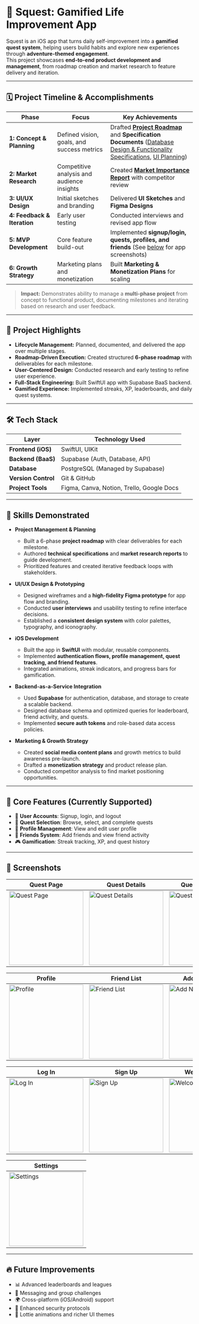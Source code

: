 # 📱 Squest: Gamified Life Improvement App

Squest is an iOS app that turns daily self-improvement into a **gamified quest system**, helping users build habits and explore new experiences through **adventure-themed engagement**.  
This project showcases **end-to-end product development and management**, from roadmap creation and market research to feature delivery and iteration.

---

## 🗓️ Project Timeline & Accomplishments

| Phase | Focus | Key Achievements |
|------|-------|------------------|
| **1: Concept & Planning** | Defined vision, goals, and success metrics | Drafted [**Project Roadmap**](https://docs.google.com/document/d/1dqEq1c8J7r3ICQss6aJv8rx1gu8-mCfdxQ2ftKTygAM/edit?usp=sharing) and **Specification Documents** ([Database Design & Functionality Specifications](https://docs.google.com/document/d/18zvXryKSbMnmnkE7SpN0-7GGRC-hgQdlE73a-gbOhoI/edit?usp=sharing), [UI Planning](https://docs.google.com/document/d/1bpQtexOqqc3dchVOuaGm595Wm-2ToM_74Cb4g7t0KAo/edit?usp=sharing)) |
| **2: Market Research** | Competitive analysis and audience insights | Created [**Market Importance Report**](https://docs.google.com/document/d/1tMLW8n0SGf-t5oIPhAMnyPan17_z2fVL5479Zk0yHTg/edit?usp=sharing) with competitor review |
| **3: UI/UX Design** | Initial sketches and branding | Delivered **UI Sketches** and **Figma Designs** |
| **4: Feedback & Iteration** | Early user testing | Conducted interviews and revised app flow |
| **5: MVP Development** | Core feature build-out | Implemented **signup/login, quests, profiles, and friends** (See [below](#-screenshots) for app screenshots)|
| **6: Growth Strategy** | Marketing plans and monetization | Built **Marketing & Monetization Plans** for scaling |

> **Impact:** Demonstrates ability to manage a **multi-phase project** from concept to functional product, documenting milestones and iterating based on research and user feedback.

---

## 🎯 Project Highlights

- **Lifecycle Management:** Planned, documented, and delivered the app over multiple stages.  
- **Roadmap-Driven Execution:** Created structured **6-phase roadmap** with deliverables for each milestone.  
- **User-Centered Design:** Conducted research and early testing to refine user experience.  
- **Full-Stack Engineering:** Built SwiftUI app with Supabase BaaS backend.  
- **Gamified Experience:** Implemented streaks, XP, leaderboards, and daily quest systems.

---

## 🛠️ Tech Stack

| Layer                   | Technology Used                          |
|-------------------------|-----------------------------------------|
| **Frontend (iOS)**      | SwiftUI, UIKit                          |
| **Backend (BaaS)**      | Supabase (Auth, Database, API)          |
| **Database**            | PostgreSQL (Managed by Supabase)        |
| **Version Control**     | Git & GitHub                            |
| **Project Tools**       | Figma, Canva, Notion, Trello, Google Docs |

---

## 🧠 Skills Demonstrated

- **Project Management & Planning**  
  - Built a 6-phase **project roadmap** with clear deliverables for each milestone.  
  - Authored **technical specifications** and **market research reports** to guide development.  
  - Prioritized features and created iterative feedback loops with stakeholders.  

- **UI/UX Design & Prototyping**  
  - Designed wireframes and a **high-fidelity Figma prototype** for app flow and branding.  
  - Conducted **user interviews** and usability testing to refine interface decisions.  
  - Established a **consistent design system** with color palettes, typography, and iconography.  

- **iOS Development**  
  - Built the app in **SwiftUI** with modular, reusable components.  
  - Implemented **authentication flows, profile management, quest tracking, and friend features**.  
  - Integrated animations, streak indicators, and progress bars for gamification.  

- **Backend-as-a-Service Integration**  
  - Used **Supabase** for authentication, database, and storage to create a scalable backend.  
  - Designed database schema and optimized queries for leaderboard, friend activity, and quests.  
  - Implemented **secure auth tokens** and role-based data access policies.  

- **Marketing & Growth Strategy**  
  - Created **social media content plans** and growth metrics to build awareness pre-launch.  
  - Drafted a **monetization strategy** and product release plan.  
  - Conducted competitor analysis to find market positioning opportunities.  

---

## 🧩 Core Features (Currently Supported)

- 🔐 **User Accounts**: Signup, login, and logout  
- 🧭 **Quest Selection**: Browse, select, and complete quests  
- 👤 **Profile Management**: View and edit user profile  
- 🤝 **Friends System**: Add friends and view friend activity  
- 🎮 **Gamification**: Streak tracking, XP, and quest history  

---

## 📸 Screenshots


| Quest Page | Quest Details | Quest Completed |
|------------|---------------|----------------|
| <img src="appImages/QuestPage.png" alt="Quest Page" width="200"/> | <img src="appImages/QuestDetails.png" alt="Quest Details" width="200"/> | <img src="appImages/QuestCompleted.png" alt="Quest Completed" width="200"/> |

| Profile | Friend List | Add New Friend |
|---------|------------|----------------|
| <img src="appImages/Profile.png" alt="Profile" width="200"/> | <img src="appImages/FriendList.png" alt="Friend List" width="200"/> | <img src="appImages/AddNewFriend.png" alt="Add New Friend" width="200"/> |

| Log In | Sign Up | Welcome Page |
|--------|---------|--------------|
| <img src="appImages/LogIn.png" alt="Log In" width="200"/> | <img src="appImages/SignUp.png" alt="Sign Up" width="200"/> | <img src="appImages/WelcomePage.png" alt="Welcome Page" width="200"/> |

| Settings |
|----------|
| <img src="appImages/Settings.png" alt="Settings" width="200"/> |


---

## 🔥 Future Improvements

- 📊 Advanced leaderboards and leagues  
- 💬 Messaging and group challenges  
- 🌍 Cross-platform (iOS/Android) support  
- 🔐 Enhanced security protocols  
- 🎨 Lottie animations and richer UI themes  
